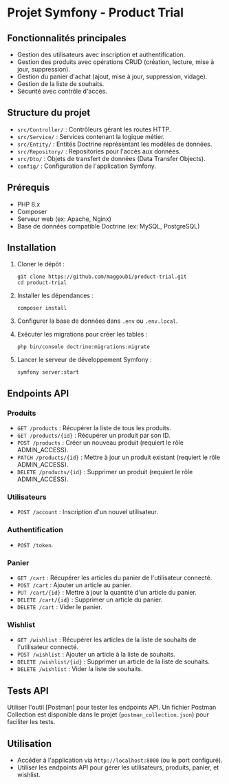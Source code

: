 # Projet Symfony - Product Trial

## Fonctionnalités principales

- Gestion des utilisateurs avec inscription et authentification.
- Gestion des produits avec opérations CRUD (création, lecture, mise à jour, suppression).
- Gestion du panier d'achat (ajout, mise à jour, suppression, vidage).
- Gestion de la liste de souhaits.
- Sécurité avec contrôle d'accès.

## Structure du projet

- `src/Controller/` : Contrôleurs gérant les routes HTTP.
- `src/Service/` : Services contenant la logique métier.
- `src/Entity/` : Entités Doctrine représentant les modèles de données.
- `src/Repository/` : Repositories pour l'accès aux données.
- `src/Dto/` : Objets de transfert de données (Data Transfer Objects).
- `config/` : Configuration de l'application Symfony.

## Prérequis

- PHP 8.x
- Composer
- Serveur web (ex: Apache, Nginx)
- Base de données compatible Doctrine (ex: MySQL, PostgreSQL)

## Installation

1. Cloner le dépôt :
   ```
   git clone https://github.com/maggoubi/product-trial.git
   cd product-trial
   ```

2. Installer les dépendances :
   ```
   composer install
   ```

3. Configurer la base de données dans `.env` ou `.env.local`.

4. Exécuter les migrations pour créer les tables :
   ```
   php bin/console doctrine:migrations:migrate
   ```

5. Lancer le serveur de développement Symfony :
   ```
   symfony server:start
   ```

## Endpoints API

### Produits

- `GET /products` : Récupérer la liste de tous les produits.
- `GET /products/{id}` : Récupérer un produit par son ID.
- `POST /products` : Créer un nouveau produit (requiert le rôle ADMIN_ACCESS).
- `PATCH /products/{id}` : Mettre à jour un produit existant (requiert le rôle ADMIN_ACCESS).
- `DELETE /products/{id}` : Supprimer un produit (requiert le rôle ADMIN_ACCESS).

### Utilisateurs

- `POST /account` : Inscription d'un nouvel utilisateur.

### Authentification

- `POST /token`.

### Panier

- `GET /cart` : Récupérer les articles du panier de l'utilisateur connecté.
- `POST /cart` : Ajouter un article au panier.
- `PUT /cart/{id}` : Mettre à jour la quantité d'un article du panier.
- `DELETE /cart/{id}` : Supprimer un article du panier.
- `DELETE /cart` : Vider le panier.

### Wishlist

- `GET /wishlist` : Récupérer les articles de la liste de souhaits de l'utilisateur connecté.
- `POST /wishlist` : Ajouter un article à la liste de souhaits.
- `DELETE /wishlist/{id}` : Supprimer un article de la liste de souhaits.
- `DELETE /wishlist` : Vider la liste de souhaits.

## Tests API

Utiliser l'outil [Postman] pour tester les endpoints API. Un fichier Postman Collection est disponible dans le projet (`postman_collection.json`) pour faciliter les tests.

## Utilisation

- Accéder à l'application via `http://localhost:8000` (ou le port configuré).
- Utiliser les endpoints API pour gérer les utilisateurs, produits, panier, et wishlist.
